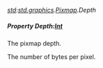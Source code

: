 _[std](../../modules/std/std-module.md):[std.graphics](../../modules/std/std-graphics.md).[Pixmap](../../modules/std/std-graphics-pixmap.md).Depth_
##### Property Depth:[Int](../../modules/wonkey/wonkey-types-int.md)
The pixmap depth.

The number of bytes per pixel.
